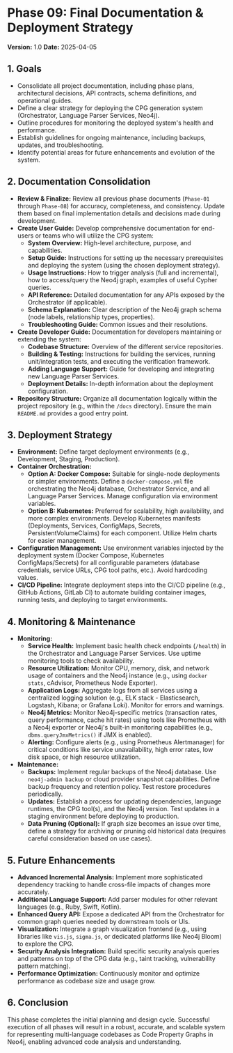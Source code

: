 # Phase 09: Final Documentation & Deployment Strategy

**Version:** 1.0
**Date:** 2025-04-05

## 1. Goals

*   Consolidate all project documentation, including phase plans, architectural decisions, API contracts, schema definitions, and operational guides.
*   Define a clear strategy for deploying the CPG generation system (Orchestrator, Language Parser Services, Neo4j).
*   Outline procedures for monitoring the deployed system's health and performance.
*   Establish guidelines for ongoing maintenance, including backups, updates, and troubleshooting.
*   Identify potential areas for future enhancements and evolution of the system.

## 2. Documentation Consolidation

*   **Review & Finalize:** Review all previous phase documents (`Phase-01` through `Phase-08`) for accuracy, completeness, and consistency. Update them based on final implementation details and decisions made during development.
*   **Create User Guide:** Develop comprehensive documentation for end-users or teams who will utilize the CPG system:
    *   **System Overview:** High-level architecture, purpose, and capabilities.
    *   **Setup Guide:** Instructions for setting up the necessary prerequisites and deploying the system (using the chosen deployment strategy).
    *   **Usage Instructions:** How to trigger analysis (full and incremental), how to access/query the Neo4j graph, examples of useful Cypher queries.
    *   **API Reference:** Detailed documentation for any APIs exposed by the Orchestrator (if applicable).
    *   **Schema Explanation:** Clear description of the Neo4j graph schema (node labels, relationship types, properties).
    *   **Troubleshooting Guide:** Common issues and their resolutions.
*   **Create Developer Guide:** Documentation for developers maintaining or extending the system:
    *   **Codebase Structure:** Overview of the different service repositories.
    *   **Building & Testing:** Instructions for building the services, running unit/integration tests, and executing the verification framework.
    *   **Adding Language Support:** Guide for developing and integrating new Language Parser Services.
    *   **Deployment Details:** In-depth information about the deployment configuration.
*   **Repository Structure:** Organize all documentation logically within the project repository (e.g., within the `/docs` directory). Ensure the main `README.md` provides a good entry point.

## 3. Deployment Strategy

*   **Environment:** Define target deployment environments (e.g., Development, Staging, Production).
*   **Container Orchestration:**
    *   **Option A: Docker Compose:** Suitable for single-node deployments or simpler environments. Define a `docker-compose.yml` file orchestrating the Neo4j database, Orchestrator Service, and all Language Parser Services. Manage configuration via environment variables.
    *   **Option B: Kubernetes:** Preferred for scalability, high availability, and more complex environments. Develop Kubernetes manifests (Deployments, Services, ConfigMaps, Secrets, PersistentVolumeClaims) for each component. Utilize Helm charts for easier management.
*   **Configuration Management:** Use environment variables injected by the deployment system (Docker Compose, Kubernetes ConfigMaps/Secrets) for all configurable parameters (database credentials, service URLs, CPG tool paths, etc.). Avoid hardcoding values.
*   **CI/CD Pipeline:** Integrate deployment steps into the CI/CD pipeline (e.g., GitHub Actions, GitLab CI) to automate building container images, running tests, and deploying to target environments.

## 4. Monitoring & Maintenance

*   **Monitoring:**
    *   **Service Health:** Implement basic health check endpoints (`/health`) in the Orchestrator and Language Parser Services. Use uptime monitoring tools to check availability.
    *   **Resource Utilization:** Monitor CPU, memory, disk, and network usage of containers and the Neo4j instance (e.g., using `docker stats`, cAdvisor, Prometheus Node Exporter).
    *   **Application Logs:** Aggregate logs from all services using a centralized logging solution (e.g., ELK stack - Elasticsearch, Logstash, Kibana; or Grafana Loki). Monitor for errors and warnings.
    *   **Neo4j Metrics:** Monitor Neo4j-specific metrics (transaction rates, query performance, cache hit rates) using tools like Prometheus with a Neo4j exporter or Neo4j's built-in monitoring capabilities (e.g., `dbms.queryJmxMetrics()` if JMX is enabled).
    *   **Alerting:** Configure alerts (e.g., using Prometheus Alertmanager) for critical conditions like service unavailability, high error rates, low disk space, or high resource utilization.
*   **Maintenance:**
    *   **Backups:** Implement regular backups of the Neo4j database. Use `neo4j-admin backup` or cloud provider snapshot capabilities. Define backup frequency and retention policy. Test restore procedures periodically.
    *   **Updates:** Establish a process for updating dependencies, language runtimes, the CPG tool(s), and the Neo4j version. Test updates in a staging environment before deploying to production.
    *   **Data Pruning (Optional):** If graph size becomes an issue over time, define a strategy for archiving or pruning old historical data (requires careful consideration based on use cases).

## 5. Future Enhancements

*   **Advanced Incremental Analysis:** Implement more sophisticated dependency tracking to handle cross-file impacts of changes more accurately.
*   **Additional Language Support:** Add parser modules for other relevant languages (e.g., Ruby, Swift, Kotlin).
*   **Enhanced Query API:** Expose a dedicated API from the Orchestrator for common graph queries needed by downstream tools or UIs.
*   **Visualization:** Integrate a graph visualization frontend (e.g., using libraries like `vis.js`, `sigma.js`, or dedicated platforms like Neo4j Bloom) to explore the CPG.
*   **Security Analysis Integration:** Build specific security analysis queries and patterns on top of the CPG data (e.g., taint tracking, vulnerability pattern matching).
*   **Performance Optimization:** Continuously monitor and optimize performance as codebase size and usage grow.

## 6. Conclusion

This phase completes the initial planning and design cycle. Successful execution of all phases will result in a robust, accurate, and scalable system for representing multi-language codebases as Code Property Graphs in Neo4j, enabling advanced code analysis and understanding.